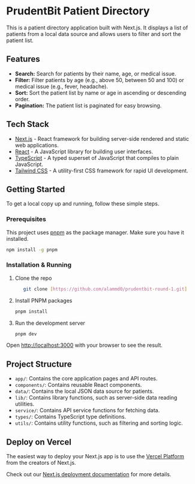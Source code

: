 # PrudentBit Patient Directory

This is a patient directory application built with Next.js. It displays a list of patients from a local data source and allows users to filter and sort the patient list.

## Features

- **Search:** Search for patients by their name, age, or medical issue.
- **Filter:** Filter patients by age (e.g., above 50, between 50 and 100) or medical issue (e.g., fever, headache).
- **Sort:** Sort the patient list by name or age in ascending or descending order.
- **Pagination:** The patient list is paginated for easy browsing.

## Tech Stack

- [Next.js](https://nextjs.org/) - React framework for building server-side rendered and static web applications.
- [React](https://reactjs.org/) - A JavaScript library for building user interfaces.
- [TypeScript](https://www.typescriptlang.org/) - A typed superset of JavaScript that compiles to plain JavaScript.
- [Tailwind CSS](https://tailwindcss.com/) - A utility-first CSS framework for rapid UI development.

## Getting Started

To get a local copy up and running, follow these simple steps.

### Prerequisites

This project uses [pnpm](https://pnpm.io/) as the package manager. Make sure you have it installed.

```bash
npm install -g pnpm
```

### Installation & Running

1.  Clone the repo
    ```sh
       git clone [https://github.com/alammd0/prudentbit-round-1.git]
    ```
2.  Install PNPM packages
    ```sh
    pnpm install
    ```
3.  Run the development server
    ```bash
    pnpm dev
    ```

Open [http://localhost:3000](http://localhost:3000) with your browser to see the result.

## Project Structure

-   `app/`: Contains the core application pages and API routes.
-   `components/`: Contains reusable React components.
-   `data/`: Contains the local JSON data source for patients.
-   `lib/`: Contains library functions, such as server-side data reading utilities.
-   `service/`: Contains API service functions for fetching data.
-   `types/`: Contains TypeScript type definitions.
-   `utils/`: Contains utility functions, such as filtering and sorting logic.

## Deploy on Vercel

The easiest way to deploy your Next.js app is to use the [Vercel Platform](https://vercel.com/new?utm_medium=default-template&filter=next.js&utm_source=create-next-app&utm_campaign=create-next-app-readme) from the creators of Next.js.

Check out our [Next.js deployment documentation](https://nextjs.org/docs/app/building-your-application/deploying) for more details.
